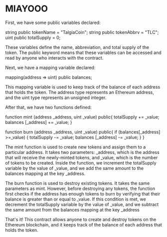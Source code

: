 # MIAYOOO

First, we have some public variables declared:

string public tokenName = "TalgiaCoin";
string public tokenAbbrv = "TLC";
uint public totalSupply = 0;

These variables define the name, abbreviation, and total supply of the token. The public keyword means that these variables can be accessed and read by anyone who interacts with the contract.

Next, we have a mapping variable declared:

mapping(address => uint) public balances;

This mapping variable is used to keep track of the balance of each address that holds the token. The address type represents an Ethereum address, and the uint type represents an unsigned integer.

After that, we have two functions defined:

function mint (address _address, uint _value) public{
    totalSupply += _value;
    balances [_address] += _value;
}

function burn (address _address, uint _value) public{
    if (balances[_address] >=_value) {
        totalSupply -= _value;
        balances [_address] -= _value;
    }
}

The mint function is used to create new tokens and assign them to a particular address. It takes two parameters: _address, which is the address that will receive the newly-minted tokens, and _value, which is the number of tokens to be created. Inside the function, we increment the totalSupply variable by the value of _value, and we add the same amount to the balances mapping at the key _address.

The burn function is used to destroy existing tokens. It takes the same parameters as mint. However, before destroying any tokens, the function first checks if the address has enough tokens to burn by verifying that their balance is greater than or equal to _value. If this condition is met, we decrement the totalSupply variable by the value of _value, and we subtract the same amount from the balances mapping at the key _address

That's it! This contract allows anyone to create and destroy tokens on the Ethereum blockchain, and it keeps track of the balance of each address that holds the token.
